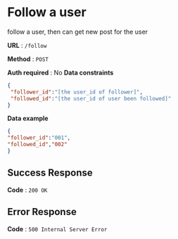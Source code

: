 # Follow a user

follow a user, then can get new post for the user

**URL** : `/follow`

**Method** : `POST`

**Auth required** : No
**Data constraints**

```json
{
 "follower_id":"[the user_id of follower]",
 "followed_id":"[the user_id of user been followed]"
}
```

**Data example**

```json
{
"follower_id":"001",
"followed_id","002"
}
```


## Success Response

**Code** : `200 OK`

## Error Response

**Code** : `500 Internal Server Error`

